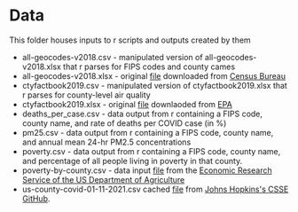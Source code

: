 # Data 
This folder houses inputs to r scripts and outputs created by them

- all-geocodes-v2018.csv - manipulated version of all-geocodes-v2018.xlsx that r parses for FIPS codes and county cames
- all-geocodes-v2018.xlsx - original [file](https://www2.census.gov/programs-surveys/popest/geographies/2018/all-geocodes-v2018.xlsx) downloaded from [Census Bureau](https://www.census.gov/geographies/reference-files/2018/demo/popest/2018-fips.html)
- ctyfactbook2019.csv - manipulated version of ctyfactbook2019.xlsx that r parses for county-level air quality
- ctyfactbook2019.xlsx - original [file](https://www.epa.gov/sites/production/files/2020-06/ctyfactbook2019.xlsx) downlaoded from [EPA](https://www.epa.gov/air-trends/air-quality-cities-and-counties)
- deaths_per_case.csv - data output from r containing a FIPS code, county name, and rate of deaths per COVID case (in %)
- pm25.csv - data output from r containing a FIPS code, county name, and annual mean 24-hr PM2.5 concentrations
- poverty.csv - data output from r containing a FIPS code, county name, and percentage of all people living in poverty in that county.
- poverty-by-county.csv - data input [file](https://www.ers.usda.gov/webdocs/DataFiles/48747/PovertyEstimates.xls?v=6924.4) from the [Economic Research Service of the US Department of Agriculture](https://www.ers.usda.gov/data-products/county-level-data-sets/download-data/)
- us-county-covid-01-11-2021.csv cached [file](https://github.com/CSSEGISandData/COVID-19/raw/master/csse_covid_19_data/csse_covid_19_daily_reports/01-11-2021.csv) from [Johns Hopkins's CSSE GitHub](https://github.com/CSSEGISandData/COVID-19).   
